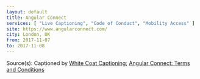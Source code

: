 ```yaml
---
layout: default
title: Angular Connect
services: [ "Live Captioning", "Code of Conduct", "Mobility Access" ]
site: https://www.angularconnect.com/
city: London, UK
from: 2017-11-07
to: 2017-11-08
---
```


Source(s): Captioned by [White Coat Captioning](http://www.whitecoatcaptioning.com/); [Angular Connect: Terms and Conditions](https://www.angularconnect.com/2018/terms-and-conditions/)